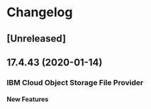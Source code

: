 # Changelog

## [Unreleased]

## 17.4.43 (2020-01-14)

### IBM Cloud Object Storage File Provider

#### New Features